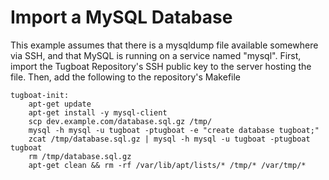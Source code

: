# Import a MySQL Database

This example assumes that there is a mysqldump file available somewhere via SSH,
and that MySQL is running on a service named "mysql". First, import the Tugboat
Repository's SSH public key to the server hosting the file. Then, add the
following to the repository's Makefile

```
tugboat-init:
    apt-get update
    apt-get install -y mysql-client
    scp dev.example.com/database.sql.gz /tmp/
    mysql -h mysql -u tugboat -ptugboat -e "create database tugboat;"
    zcat /tmp/database.sql.gz | mysql -h mysql -u tugboat -ptugboat tugboat
    rm /tmp/database.sql.gz
    apt-get clean && rm -rf /var/lib/apt/lists/* /tmp/* /var/tmp/*
```

